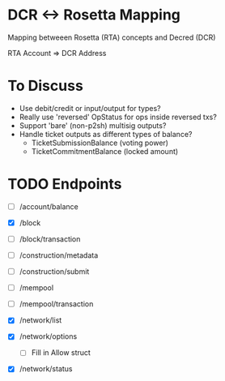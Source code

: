 # DCR <-> Rosetta Mapping

Mapping betweeen Rosetta (RTA) concepts and Decred (DCR)

RTA Account => DCR Address

# To Discuss

- Use debit/credit or input/output for types?
- Really use 'reversed' OpStatus for ops inside reversed txs?
- Support 'bare' (non-p2sh) multisig outputs?
- Handle ticket outputs as different types of balance?
  - TicketSubmissionBalance (voting power) 
  - TicketCommitmentBalance (locked amount)

# TODO Endpoints

- [ ] /account/balance
- [x] /block
- [ ] /block/transaction
- [ ] /construction/metadata
- [ ] /construction/submit
- [ ] /mempool
- [ ] /mempool/transaction
- [x] /network/list
- [x] /network/options
  - [ ] Fill in Allow struct
- [x] /network/status




